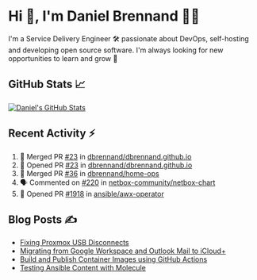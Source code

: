 # Hi 👋, I'm Daniel Brennand 👨‍💻

I'm a Service Delivery Engineer 🛠 passionate about DevOps, self-hosting and developing open source software. I'm always looking for new opportunities to learn and grow 🌱

## GitHub Stats 📈

[![Daniel's GitHub Stats](https://github-readme-stats.vercel.app/api?username=dbrennand&show_icons=true&count_private=true&hide_border=true&theme=dark)](https://github.com/anuraghazra/github-readme-stats)

## Recent Activity ⚡

<!--START_SECTION:activity-->
1. 🎉 Merged PR [#23](https://github.com/dbrennand/dbrennand.github.io/pull/23) in [dbrennand/dbrennand.github.io](https://github.com/dbrennand/dbrennand.github.io)
2. 💪 Opened PR [#23](https://github.com/dbrennand/dbrennand.github.io/pull/23) in [dbrennand/dbrennand.github.io](https://github.com/dbrennand/dbrennand.github.io)
3. 🎉 Merged PR [#36](https://github.com/dbrennand/home-ops/pull/36) in [dbrennand/home-ops](https://github.com/dbrennand/home-ops)
4. 🗣 Commented on [#220](https://github.com/netbox-community/netbox-chart/issues/220#issuecomment-2231087845) in [netbox-community/netbox-chart](https://github.com/netbox-community/netbox-chart)
5. 💪 Opened PR [#1918](https://github.com/ansible/awx-operator/pull/1918) in [ansible/awx-operator](https://github.com/ansible/awx-operator)
<!--END_SECTION:activity-->

## Blog Posts ✍

<!-- BLOG-POST-LIST:START -->
- [Fixing Proxmox USB Disconnects](https://danielbrennand.com/blog/proxmox-fix-usb-disconnect/)
- [Migrating from Google Workspace and Outlook Mail to iCloud+](https://danielbrennand.com/blog/google-outlook-to-icloud+/)
- [Build and Publish Container Images using GitHub Actions](https://danielbrennand.com/blog/build-and-publish-container-image-gha/)
- [Testing Ansible Content with Molecule](https://danielbrennand.com/blog/testing-ansible-content/)
<!-- BLOG-POST-LIST:END -->

